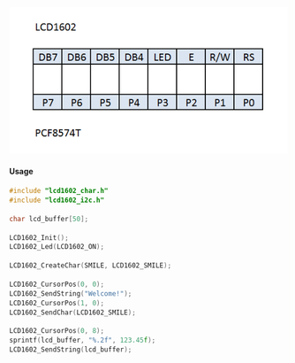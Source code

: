![Alt text](lcd1602_pcf8574t.png?raw=true "lcd1602_pcf8574t")

#### Usage
```c
#include "lcd1602_char.h"
#include "lcd1602_i2c.h"

char lcd_buffer[50];

LCD1602_Init();
LCD1602_Led(LCD1602_ON);

LCD1602_CreateChar(SMILE, LCD1602_SMILE);

LCD1602_CursorPos(0, 0);
LCD1602_SendString("Welcome!");
LCD1602_CursorPos(1, 0);
LCD1602_SendChar(LCD1602_SMILE);

LCD1602_CursorPos(0, 8);
sprintf(lcd_buffer, "%.2f", 123.45f);
LCD1602_SendString(lcd_buffer);
```